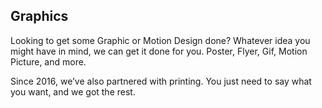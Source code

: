 
## Graphics

Looking to get some Graphic or Motion Design done? Whatever idea you might have in mind, we can get it done for you. Poster, Flyer, Gif, Motion Picture, and more.

Since 2016, we’ve also partnered with printing. You just need to say what you want, and we got the rest.